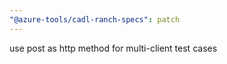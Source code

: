 ```yaml
---
"@azure-tools/cadl-ranch-specs": patch
---
```


use post as http method for multi-client test cases
